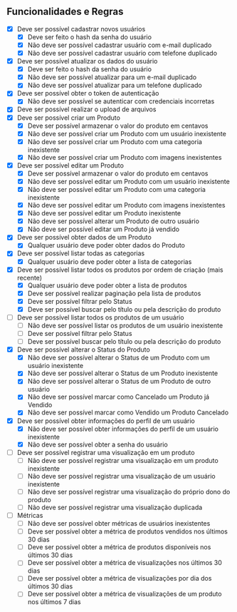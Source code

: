## Funcionalidades e Regras

- [x]  Deve ser possível cadastrar novos usuários
    - [x]  Deve ser feito o hash da senha do usuário
    - [x]  Não deve ser possível cadastrar usuário com e-mail duplicado
    - [x]  Não deve ser possível cadastrar usuário com telefone duplicado
- [x]  Deve ser possível atualizar os dados do usuário
    - [x]  Deve ser feito o hash da senha do usuário
    - [x]  Não deve ser possível atualizar para um e-mail duplicado
    - [x]  Não deve ser possível atualizar para um telefone duplicado
- [x]  Deve ser possível obter o token de autenticação
    - [x]  Não deve ser possível se autenticar com credenciais incorretas
- [x]  Deve ser possível realizar o upload de arquivos
- [x]  Deve ser possível criar um Produto
    - [x]  Deve ser possível armazenar o valor do produto em centavos
    - [x]  Não deve ser possível criar um Produto com um usuário inexistente
    - [x]  Não deve ser possível criar um Produto com uma categoria inexistente
    - [x]  Não deve ser possível criar um Produto com imagens inexistentes
- [x]  Deve ser possível editar um Produto
    - [x]  Deve ser possível armazenar o valor do produto em centavos
    - [x]  Não deve ser possível editar um Produto com um usuário inexistente 
    - [x]  Não deve ser possível editar um Produto com uma categoria inexistente
    - [x]  Não deve ser possível editar um Produto com imagens inexistentes
    - [x]  Não deve ser possível editar um Produto inexistente
    - [x]  Não deve ser possível alterar um Produto de outro usuário
    - [x]  Não deve ser possível editar um Produto já vendido
- [x]  Deve ser possível obter dados de um Produto
    - [x]  Qualquer usuário deve poder obter dados do Produto
- [x]  Deve ser possível listar todas as categorias
    - [x]  Qualquer usuário deve poder obter a lista de categorias
- [x]  Deve ser possível listar todos os produtos por ordem de criação (mais recente)
    - [x]  Qualquer usuário deve poder obter a lista de produtos
    - [x]  Deve ser possível realizar paginação pela lista de produtos
    - [x]  Deve ser possível filtrar pelo Status
    - [x]  Deve ser possível buscar pelo título ou pela descrição do produto
- [ ]  Deve ser possível listar todos os produtos de um usuário
    - [ ]  Não deve ser possível listar os produtos de um usuário inexistente
    - [ ]  Deve ser possível filtrar pelo Status
    - [ ]  Deve ser possível buscar pelo título ou pela descrição do produto
- [x]  Deve ser possível alterar o Status do Produto
    - [x]  Não deve ser possível alterar o Status de um Produto com um usuário inexistente
    - [x]  Não deve ser possível alterar o Status de um Produto inexistente
    - [x]  Não deve ser possível alterar o Status de um Produto de outro usuário
    - [x]  Não deve ser possível marcar como Cancelado um Produto já Vendido
    - [x]  Não deve ser possível marcar como Vendido um Produto Cancelado
- [x]  Deve ser possível obter informações do perfil de um usuário
    - [x]  Não deve ser possível obter informações do perfil de um usuário inexistente
    - [x]  Não deve ser possível obter a senha do usuário
- [ ]  Deve ser possível registrar uma visualização em um produto
    - [ ]  Não deve ser possível registrar uma visualização em um produto inexistente
    - [ ]  Não deve ser possível registrar uma visualização de um usuário inexistente
    - [ ]  Não deve ser possível registrar uma visualização do próprio dono do produto
    - [ ]  Não deve ser possível registrar uma visualização duplicada
- [ ]  Métricas
    - [ ]  Não deve ser possível obter métricas de usuários inexistentes
    - [ ]  Deve ser possível obter a métrica de produtos vendidos nos últimos 30 dias
    - [ ]  Deve ser possível obter a métrica de produtos disponíveis nos últimos 30 dias
    - [ ]  Deve ser possível obter a métrica de visualizações nos últimos 30 dias
    - [ ]  Deve ser possível obter a métrica de visualizações por dia dos últimos 30 dias
    - [ ]  Deve ser possível obter a métrica de visualizações de um produto nos últimos 7 dias
